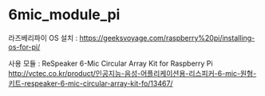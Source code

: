 # 6mic_module_pi

라즈베리파이 OS 설치 : https://geeksvoyage.com/raspberry%20pi/installing-os-for-pi/

사용 모듈 : ReSpeaker 6-Mic Circular Array Kit for Raspberry Pi
http://vctec.co.kr/product/인공지능-음성-어플리케이션용-리스피커-6-mic-원형-키트-respeaker-6-mic-circular-array-kit-fo/13467/

